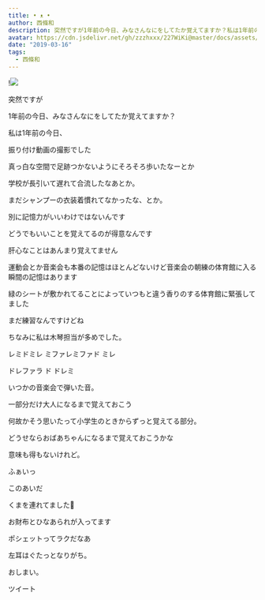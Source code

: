 ```yaml
---
title: • ᴥ •
author: 西條和
description: 突然ですが1年前の今日、みなさんなにをしてたか覚えてますか？私は1年前の今日、振り付け動画の撮影...
avatar: https://cdn.jsdelivr.net/gh/zzzhxxx/227WiKi@master/docs/assets/photo/avatar/nagomi.jpg
date: "2019-03-16"
tags:
  - 西條和
---
```


!![](https://cdn.jsdelivr.net/gh/zzzhxxx/227WiKi-image@master/blog-image/nagomi-2019-03-16_1.jpg)
















突然ですが











1年前の今日、みなさんなにをしてたか覚えてますか？

















私は1年前の今日、






振り付け動画の撮影でした













真っ白な空間で足跡つかないようにそろそろ歩いたなーとか









学校が長引いて遅れて合流したなあとか。












まだシャンプーの衣装着慣れてなかったな、とか。













別に記憶力がいいわけではないんです






どうでもいいことを覚えてるのが得意なんです













肝心なことはあんまり覚えてません












運動会とか音楽会も本番の記憶はほとんどないけど音楽会の朝練の体育館に入る瞬間の記憶はあります













緑のシートが敷かれてることによっていつもと違う香りのする体育館に緊張してました










まだ練習なんですけどね












ちなみに私は木琴担当が多めでした。













レミドミレ ミファレミファド ミレ

ドレファラ ド ドレミ












いつかの音楽会で弾いた音。














一部分だけ大人になるまで覚えておこう








何故かそう思いたって小学生のときからずっと覚えてる部分。













どうせならおばあちゃんになるまで覚えておこうかな










意味も得もないけれど。























ふぁいっ









このあいだ






くまを連れてました🐻











お財布とひなあられが入ってます













ポシェットってラクだなあ










左耳はぐたっとなりがち。


















おしまい。


ツイート



